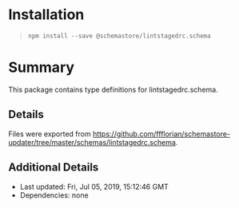 # Installation
> `npm install --save @schemastore/lintstagedrc.schema`

# Summary
This package contains type definitions for lintstagedrc.schema.

## Details
Files were exported from https://github.com/ffflorian/schemastore-updater/tree/master/schemas/lintstagedrc.schema.

## Additional Details
* Last updated: Fri, Jul 05, 2019, 15:12:46 GMT
* Dependencies: none
